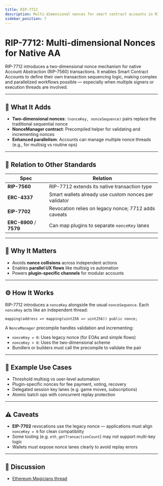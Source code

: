 ```yaml
---
title: RIP-7712
description: Multi-dimensional nonces for smart contract accounts in RIP-7560 transactions
sidebar_position: 7
---
```


# RIP-7712: Multi-dimensional Nonces for Native AA

RIP-7712 introduces a two-dimensional nonce mechanism for native Account Abstraction (RIP-7560) transactions. It enables Smart Contract Accounts to define their own transaction sequencing logic, making complex and parallelized workflows possible — especially when multiple signers or execution threads are involved.

---

## 🧱 What It Adds

- **Two-dimensional nonces**: `(nonceKey, nonceSequence)` pairs replace the traditional sequential nonce
- **NonceManager contract**: Precompiled helper for validating and incrementing nonces
- **Enhanced parallelism**: Accounts can manage multiple nonce threads (e.g., for multisig vs routine ops)

---

## 🔗 Relation to Other Standards

| Spec         | Relation                                                  |
|--------------|-----------------------------------------------------------|
| **RIP-7560** | RIP-7712 extends its native transaction type              |
| **ERC-4337** | Smart wallets already use custom nonces per validator     |
| **EIP-7702** | Revocation relies on legacy nonce; 7712 adds caveats      |
| **ERC-6900** / **7579** | Can map plugins to separate `nonceKey` lanes |

---

## 🤔 Why It Matters

- Avoids **nonce collisions** across independent actions
- Enables **parallel UX flows** like multisig vs automation
- Powers **plugin-specific channels** for modular accounts

---

## ⚙️ How It Works

RIP-7712 introduces a `nonceKey` alongside the usual `nonceSequence`. Each `nonceKey` acts like an independent thread:

```solidity
mapping(address => mapping(uint256 => uint256)) public nonce;
```

A `NonceManager` precompile handles validation and incrementing:

- `nonceKey = 0`: Uses legacy nonce (for EOAs and simple flows)
- `nonceKey > 0`: Uses the two-dimensional scheme
- Bundlers or builders must call the precompile to validate the pair

---

## 🤖 Example Use Cases

- Threshold multisig vs user-level automation
- Plugin-specific nonces for fee payment, voting, recovery
- Delegated session key lanes (e.g. game moves, subscriptions)
- Atomic batch ops with concurrent replay protection

---

## ⚠️ Caveats

- **EIP-7702** revocations use the legacy nonce — applications must align `nonceKey = 0` for clean compatibility
- Some tooling (e.g. `eth_getTransactionCount`) may not support multi-key logic
- Wallets must expose nonce lanes clearly to avoid replay errors

---

## 💬 Discussion

- [Ethereum Magicians thread](https://ethereum-magicians.org/t/rip-7712-multi-dimensional-256-bit-nonce-for-rip-7560-account-abstraction-transactions/20094)

